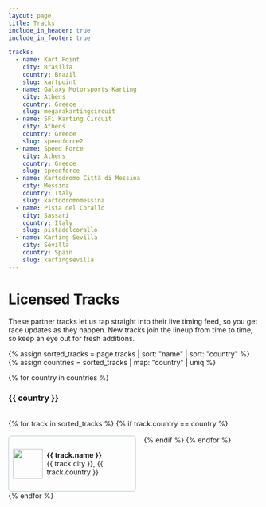 ```yaml
---
layout: page
title: Tracks
include_in_header: true
include_in_footer: true

tracks:
  - name: Kart Point
    city: Brasilia
    country: Brazil
    slug: kartpoint
  - name: Galaxy Motorsports Karting
    city: Athens
    country: Greece
    slug: megarakartingcircuit
  - name: SFi Karting Circuit
    city: Athens
    country: Greece
    slug: speedforce2
  - name: Speed Force
    city: Athens
    country: Greece
    slug: speedforce
  - name: Kartodromo Città di Messina
    city: Messina
    country: Italy
    slug: kartodromomessina
  - name: Pista del Corallo
    city: Sassari
    country: Italy
    slug: pistadelcorallo
  - name: Karting Sevilla
    city: Sevilla
    country: Spain
    slug: kartingsevilla
---
```


# Licensed Tracks

These partner tracks let us tap straight into their live timing feed, so you get race updates as they happen. New tracks join the lineup from time to time, so keep an eye out for fresh additions.

<style>
    .tr_container {
        display: flex;
        flex-wrap: wrap;
        gap: 16px;
        padding-top: 16px;
    }
    .tr_track {
        display: flex;
        align-items: center;
        gap: 8px;
        padding: 8px;
        width: 238px;
        height: 94px;
        border: 1px solid rgb(185, 198, 212);
        border-radius: 5px;
    }
    .tr_logo {
        width: 60px;
        height: 60px;
    }
</style>

{% assign sorted_tracks = page.tracks | sort: "name" | sort: "country" %}
{% assign countries = sorted_tracks | map: "country" | uniq %}

{% for country in countries %}

### {{ country }}

<div class="tr_container">
    {% for track in sorted_tracks %}
        {% if track.country == country %}
        <div class="tr_track">
            <img class="tr_logo" src="/assets/tracks/{{ track.slug }}.jpg" />
            <span><strong>{{ track.name }}</strong><br>{{ track.city }}, {{ track.country }}</span>
        </div>
        {% endif %}
    {% endfor %}
</div>
{% endfor %}
